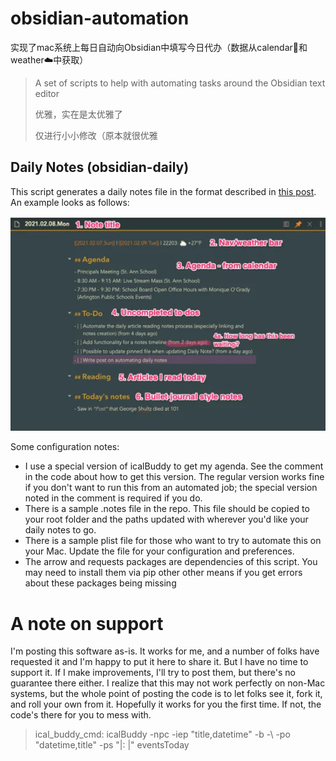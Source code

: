 # obsidian-automation
实现了mac系统上每日自动向Obsidian中填写今日代办（数据从calendar📅和weather☁️中获取）
> A set of scripts to help with automating tasks around the Obsidian text editor
> 
> 优雅，实在是太优雅了
> 
> 仅进行小小修改（原本就很优雅


## Daily Notes (obsidian-daily)
This script generates a daily notes file in the format described in [this post](https://www.jamierubin.net/2021/02/08/automating-my-daily-notes-with-obsidian/). An example looks as follows:

![Example](/images/Annotated-Daily-Note.png)

Some configuration notes:

* I use a special version of icalBuddy to get my agenda. See the comment in the code about how to get this version. The regular version works fine if you don't want to run this from an automated job; the special version noted in the comment is required if you do.
* There is a sample .notes file in the repo. This file should be copied to your root folder and the paths updated with wherever you'd like your daily notes to go.
* There is a sample plist file for those who want to try to automate this on your Mac. Update the file for your configuration and preferences.
* The arrow and requests packages are dependencies of this script. You may need to install them via pip other other means if you get errors about these packages being missing

# A note on support
I'm posting this software as-is. It works for me, and a number of folks have requested it and I'm happy to put it here to share it. But I have no time to support it. If I make improvements, I'll try to post them, but there's no guarantee there either. I realize that this may not work perfectly on non-Mac systems, but the whole point of posting the code is to let folks see it, fork it, and roll your own from it. Hopefully it works for you the first time. If not, the code's there for you to mess with.








> ical_buddy_cmd: icalBuddy -npc -iep "title,datetime" -b -\  -po "datetime,title" -ps "|: |" eventsToday
